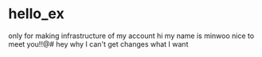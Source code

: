 # hello_ex
only for making infrastructure of my account
hi
my name is minwoo
nice to meet you!!@#
hey
why I can't get changes what I want
